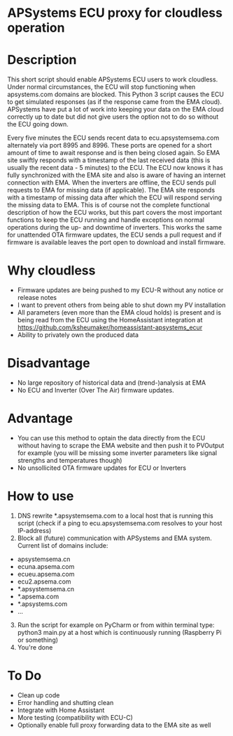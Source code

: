 # APSystems ECU proxy for cloudless operation

# Description
This short script should enable APSystems ECU users to work cloudless. 
Under normal circumstances, the ECU will stop functioning when apsystems.com domains are blocked. This Python 3 script causes the ECU to get simulated responses (as if the response came from the EMA cloud). APSystems have put a lot of work into keeping your data on the EMA cloud correctly up to date but did not give users the option not to do so without the ECU going down.

Every five minutes the ECU sends recent data to ecu.apsystemsema.com alternately via port 8995 and 8996. These ports are opened for a short amount of time to await response and is then being closed again. So EMA site swiftly responds with a timestamp of the last received data (this is usually the recent data - 5 minutes) to the ECU. The ECU now knows it has fully synchronized with the EMA site and also is aware of having an internet connection with EMA. When the inverters are offline, the ECU sends pull requests to EMA for missing data (if applicable). The EMA site responds with a timestamp of missing data after which the ECU will respond serving the missing data to EMA. 
This is of course not the complete functional description of how the ECU works, but this part covers the most important functions to keep the ECU running and handle exceptions on normal operations during the up- and downtime of inverters. This works the same for unattended OTA firmware updates, the ECU sends a pull request and if firmware is available leaves the port open to download and install firmware.


# Why cloudless
- Firmware updates are being pushed to my ECU-R without any notice or release notes 
- I want to prevent others from being able to shut down my PV installation
- All parameters (even more than the EMA cloud holds) is present and is being read from the ECU using the HomeAssistant integration at https://github.com/ksheumaker/homeassistant-apsystems_ecur
- Ability to privately own the produced data

# Disadvantage
- No large repository of historical data and (trend-)analysis at EMA
- No ECU and Inverter (Over The Air) firmware updates. 

# Advantage
- You can use this method to optain the data directly from the ECU without having to scrape the EMA website and then push it to PVOutput for example (you will be missing some inverter parameters like signal strengths and temperatures though)
- No unsollicited OTA firmware updates for ECU or Inverters

# How to use
1. DNS rewrite \*.apsystemsema.com to a local host that is running this script (check if a ping to ecu.apsystemsema.com resolves to your host IP-address)
2. Block all (future) communication with APSystems and EMA system. Current list of domains include:
* apsystemsema.cn
* ecuna.apsema.com
* ecueu.apsema.com
* ecu2.apsema.com
* \*.apsystemsema.cn
* \*.apsema.com
* \*.apsystems.com
* ...
3. Run the script for example on PyCharm or from within terminal type: python3 main.py at a host which is continuously running (Raspberry Pi or something)
4. You're done

# To Do
- Clean up code
- Error handling and shutting clean
- Integrate with Home Assistant
- More testing (compatibility with ECU-C)
- Optionally enable full proxy forwarding data to the EMA site as well
